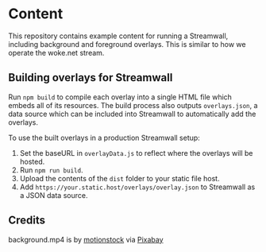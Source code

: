 # Content

This repository contains example content for running a Streamwall, including background and foreground overlays. This is similar to how we operate the woke.net stream.

## Building overlays for Streamwall

Run `npm build` to compile each overlay into a single HTML file which embeds all of its resources. The build process also outputs `overlays.json`, a data source which can be included into Streamwall to automatically add the overlays.

To use the built overlays in a production Streamwall setup:

1. Set the baseURL in `overlayData.js` to reflect where the overlays will be hosted.
2. Run `npm run build`.
3. Upload the contents of the `dist` folder to your static file host.
4. Add `https://your.static.host/overlays/overlay.json` to Streamwall as a JSON data source.

## Credits

background.mp4 is by [motionstock](https://pixabay.com/users/motionstock-13298494) via [Pixabay](https://pixabay.com/videos/particles-sparkling-pink-abstract-27584/)
